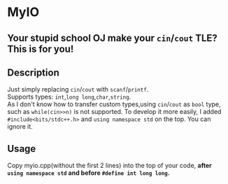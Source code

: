 # MyIO
## Your stupid school OJ make your `cin`/`cout` TLE? This is for you!
## Description
Just simply replacing `cin`/`cout` with `scanf`/`printf`.  
Supports types: `int`,`long long`,`char`,`string`.  
As I don't know how to transfer custom types,using `cin`/`cout` as `bool` type, such as `while(cin>>n)` is not supported.
To develop it more easily, I added `#include<bits/stdc++.h>` and `using namespace std` on the top. You can ignore it.
## Usage
Copy myio.cpp(without the first 2 lines) into the top of your code, **after `using namespace std` and before `#define int long long`.**
